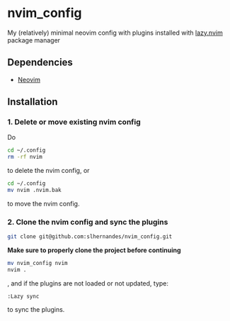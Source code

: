 # nvim_config #
My (relatively) minimal neovim config with plugins installed with [lazy.nvim](https://github.com/folke/lazy.nvim) package manager
## Dependencies ##
* [Neovim](https://github.com/neovim/neovim/releases/tag/v0.9.5)
## Installation ##
### 1. Delete or move existing nvim config ###
Do
```sh
cd ~/.config
rm -rf nvim

```
to delete the nvim config, or
```sh
cd ~/.config
mv nvim .nvim.bak
```
to move the nvim config.
### 2. Clone the nvim config and sync the plugins ###
```sh
git clone git@github.com:slhernandes/nvim_config.git
```
**Make sure to properly clone the project before continuing**
```sh
mv nvim_config nvim
nvim .
```
, and if the plugins are not loaded or not updated, type:
```vim
:Lazy sync
```
to sync the plugins.
